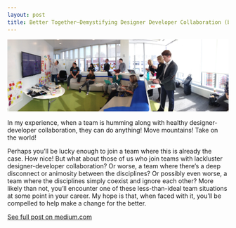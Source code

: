 ```yaml
---
layout: post
title: Better Together—Demystifying Designer Developer Collaboration (blog post)
---
```


![It’s no surprise that the secret to healthy cross-discipline collaboration is more hard work than magic](images/1__JJNPq9IQQvTrL7QwCfXzw.jpeg)

In my experience, when a team is humming along with healthy designer-developer collaboration, they can do anything! Move mountains! Take on the world!

Perhaps you’ll be lucky enough to join a team where this is already the case. How nice! But what about those of us who join teams with lackluster designer-developer collaboration? Or worse, a team where there’s a deep disconnect or animosity between the disciplines? Or possibly even worse, a team where the disciplines simply coexist and ignore each other? More likely than not, you’ll encounter one of these less-than-ideal team situations at some point in your career. My hope is that, when faced with it, you’ll be compelled to help make a change for the better.

[See full post on medium.com](https://medium.com/@bobbinrobyn/better-together-demystifying-designer-developer-collaboration-56571f4285d4?source=friends_link&sk=1da5976c875b7e9459cbbec928d42ff6)
